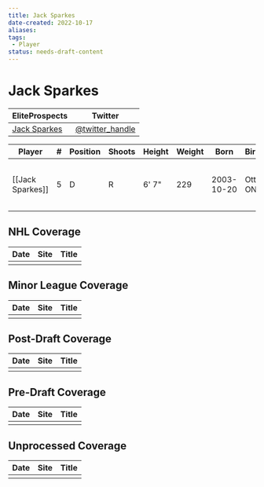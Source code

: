 ```yaml
---
title: Jack Sparkes
date-created: 2022-10-17
aliases: 
tags:
 - Player
status: needs-draft-content
---
```


# Jack Sparkes

| EliteProspects | Twitter                                 |
| ----------------------- | --------------------------------------- |
| [Jack Sparkes](https://www.eliteprospects.com/player/651974/jack-sparkes)           | [@twitter_handle](https://twitter.com/) | 

| Player           | \#  | Position | Shoots | Height | Weight | Born       | Birthplace      | Draft                        |
| ---------------- | --- | -------- | ------ | ------ | ------ | ---------- | --------------- | ---------------------------- |
| [[Jack Sparkes]] | 5   | D        | R      | 6' 7"  | 229    | 2003-10-20 | Ottawa, ON, CAN | LAK 6th Rd 2022, 180 overall | 



## NHL  Coverage
| Date | Site | Title |
| ---- | ---- | ----- |
|      |      |       |



## Minor League Coverage
| Date | Site | Title |
| ---- | ---- | ----- |
|      |      |       |



## Post-Draft Coverage
| Date | Site | Title |
| ---- | ---- | ----- |
|      |      |       |



## Pre-Draft Coverage
| Date | Site | Title |
| ---- | ---- | ----- |
|      |      |       |


## Unprocessed Coverage
| Date | Site | Title |
| ---- | ---- | ----- |
|      |      |       |
